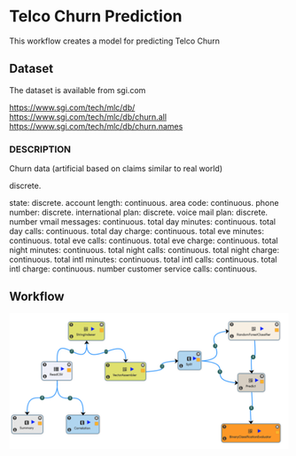 # Telco Churn Prediction

This workflow creates a model for predicting Telco Churn

## Dataset

The dataset is available from sgi.com

https://www.sgi.com/tech/mlc/db/
https://www.sgi.com/tech/mlc/db/churn.all
https://www.sgi.com/tech/mlc/db/churn.names

### DESCRIPTION

Churn data (artificial based on claims similar to real world)

discrete.

state: discrete.
account length: continuous.
area code: continuous.
phone number: discrete.
international plan: discrete.
voice mail plan: discrete.
number vmail messages: continuous.
total day minutes: continuous.
total day calls: continuous.
total day charge: continuous.
total eve minutes: continuous.
total eve calls: continuous.
total eve charge: continuous.
total night minutes: continuous.
total night calls: continuous.
total night charge: continuous.
total intl minutes: continuous.
total intl calls: continuous.
total intl charge: continuous.
number customer service calls: continuous.


## Workflow

<img src="telco-churn-prediction-workflow.png"/>



